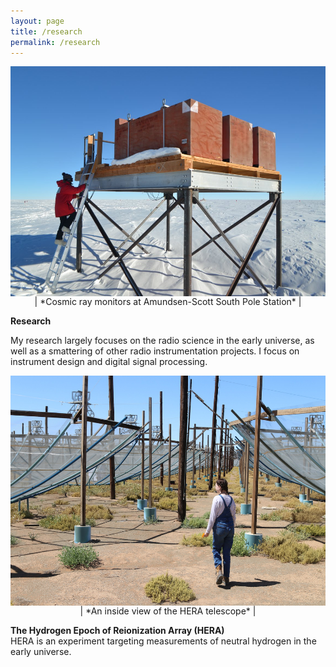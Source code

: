 ```yaml
---
layout: page
title: /research
permalink: /research
---
```


<p align="center">
<img src="graphics/cosray.jpeg" alt="Cosray"  width=551 height=368 align="center">
  | *Cosmic ray monitors at Amundsen-Scott South Pole Station* |
</p>
  
<p align="center">
  
  <b> Research </b>
  
My research largely focuses on the radio science in the early universe, as well as a smattering of other radio instrumentation projects. I focus on instrument design and digital signal processing. 
</p>

<p align="center">
<img src="graphics/IMG_6110.JPG" alt="HERA"  width=551 height=368 align="center">
  | *An inside view of the HERA telescope* |
</p>
  
<p align="center">

<b> The Hydrogen Epoch of Reionization Array (HERA) </b> <br>
HERA is an experiment targeting measurements of neutral hydrogen in the early universe. 



